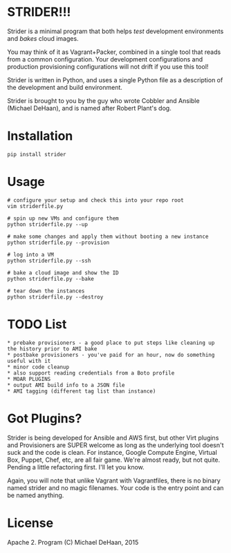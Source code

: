 STRIDER!!!
==========

Strider is a minimal program that both helps *test* development environments and *bakes* cloud images.  

You may think of it as Vagrant+Packer, combined in a single tool that reads from a common configuration.
Your development configurations and production provisioning configurations will not drift if you use this tool!

Strider is written in Python, and uses a single Python file as a description of the development and build environment.

Strider is brought to you by the guy who wrote Cobbler and Ansible (Michael DeHaan), and is named after Robert Plant's dog.

Installation
============

    pip install strider

Usage
=====

    # configure your setup and check this into your repo root
    vim striderfile.py

    # spin up new VMs and configure them
    python striderfile.py --up

    # make some changes and apply them without booting a new instance
    python striderfile.py --provision

    # log into a VM
    python striderfile.py --ssh

    # bake a cloud image and show the ID
    python striderfile.py --bake

    # tear down the instances
    python striderfile.py --destroy

TODO List
=========

    * prebake provisioners - a good place to put steps like cleaning up the history prior to AMI bake
    * postbake provisioners - you've paid for an hour, now do something useful with it
    * minor code cleanup
    * also support reading credentials from a Boto profile
    * MOAR PLUGINS
    * output AMI build info to a JSON file
    * AMI tagging (different tag list than instance)

Got Plugins?
============

Strider is being developed for Ansible and AWS first, but other Virt plugins and Provisioners are SUPER welcome as long as the underlying tool doesn't suck and the code is clean.  For instance, Google Compute Engine, Virtual Box, Puppet, Chef, etc, are all fair game. We're almost ready, but not quite.  Pending a little refactoring first.  I'll let you know.

Again, you will note that unlike Vagrant with Vagrantfiles, there is no binary named strider and no magic filenames. Your code is the entry point and can be named anything.  

License
=======

Apache 2.  Program (C) Michael DeHaan, 2015
